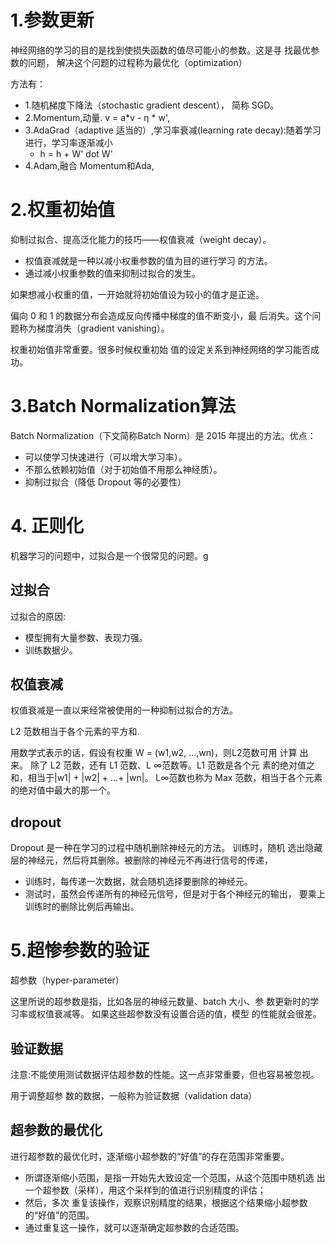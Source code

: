 # 1.参数更新

神经网络的学习的目的是找到使损失函数的值尽可能小的参数。这是寻 找最优参数的问题，
解决这个问题的过程称为最优化（optimization）

方法有：

* 1.随机梯度下降法（stochastic gradient descent）， 简称 SGD。
* 2.Momentum,动量. v = a*v - η * w',  
* 3.AdaGrad（adaptive 适当的）,学习率衰减(learning rate decay):随着学习进行，学习率逐渐减小
  * h = h + W' dot W'
* 4.Adam,融合 Momentum和Ada,

# 2.权重初始值


抑制过拟合、提高泛化能力的技巧——权值衰减（weight decay）。

* 权值衰减就是一种以减小权重参数的值为目的进行学习 的方法。
* 通过减小权重参数的值来抑制过拟合的发生。 

如果想减小权重的值，一开始就将初始值设为较小的值才是正途。

偏向 0 和 1 的数据分布会造成反向传播中梯度的值不断变小，最 后消失。这个问题称为梯度消失（gradient vanishing）。

权重初始值非常重要。很多时候权重初始 值的设定关系到神经网络的学习能否成功。

# 3.Batch Normalization算法

Batch Normalization（下文简称Batch Norm）是 2015 年提出的方法。优点：

* 可以使学习快速进行（可以增大学习率）。 
* 不那么依赖初始值（对于初始值不用那么神经质）。 
* 抑制过拟合（降低 Dropout 等的必要性）

# 4. 正则化
机器学习的问题中，过拟合是一个很常见的问题。g

## 过拟合

过拟合的原因:

* 模型拥有大量参数、表现力强。
* 训练数据少。

## 权值衰减
权值衰减是一直以来经常被使用的一种抑制过拟合的方法。

L2 范数相当于各个元素的平方和.  

用数学式表示的话，假设有权重 W = (w1,w2, ...,wn)，则L2范数可用 计算 出来。
除了 L2 范数，还有 L1 范数、L ∞范数等。L1 范数是各个元 素的绝对值之和，相当于|w1| + |w2| + ...+ |wn|。
L∞范数也称为 Max 范数，相当于各个元素的绝对值中最大的那一个。

## dropout
Dropout 是一种在学习的过程中随机删除神经元的方法。
训练时，随机 选出隐藏层的神经元，然后将其删除。被删除的神经元不再进行信号的传递，

* 训练时，每传递一次数据，就会随机选择要删除的神经元。
* 测试时，虽然会传递所有的神经元信号，但是对于各个神经元的输出， 要乘上训练时的删除比例后再输出。

# 5.超惨参数的验证
超参数（hyper-parameter）

这里所说的超参数是指，比如各层的神经元数量、batch 大小、参 数更新时的学习率或权值衰减等。
如果这些超参数没有设置合适的值，模型 的性能就会很差。

## 验证数据

注意:不能使用测试数据评估超参数的性能。这一点非常重要，但也容易被忽视。

用于调整超参 数的数据，一般称为验证数据（validation data）

## 超参数的最优化

进行超参数的最优化时，逐渐缩小超参数的“好值”的存在范围非常重要。

* 所谓逐渐缩小范围，是指一开始先大致设定一个范围，从这个范围中随机选 出一个超参数（采样），用这个采样到的值进行识别精度的评估；
* 然后，多次 重复该操作，观察识别精度的结果，根据这个结果缩小超参数的“好值”的范围。
* 通过重复这一操作，就可以逐渐确定超参数的合适范围。